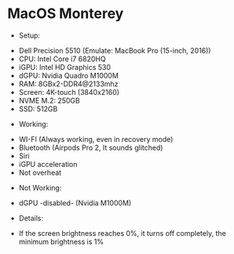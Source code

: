 # MacOS Monterey

- Setup:
* Dell Precision 5510 (Emulate: MacBook Pro (15-inch, 2016))
* CPU: Intel Core i7 6820HQ
* iGPU: Intel HD Graphics 530
* dGPU: Nvidia Quadro M1000M
* RAM: 8GBx2-DDR4@2133mhz
* Screen: 4K-touch (3840x2160)
* NVME M.2: 250GB
* SSD: 512GB

- Working:
* WI-FI (Always working, even in recovery mode)
* Bluetooth (Airpods Pro 2, It sounds glitched)
* Siri
* iGPU acceleration
* Not overheat

- Not Working:
* dGPU -disabled- (Nvidia M1000M)

- Details:
* If the screen brightness reaches 0%, it turns off completely, the minimum brightness is 1%
